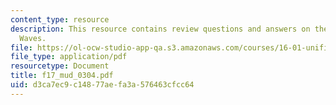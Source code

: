 ```yaml
---
content_type: resource
description: This resource contains review questions and answers on the topic of Oblique
  Waves.
file: https://ol-ocw-studio-app-qa.s3.amazonaws.com/courses/16-01-unified-engineering-i-ii-iii-iv-fall-2005-spring-2006/d3ca7ec9c14877aefa3a576463cfcc64_f17_mud_0304.pdf
file_type: application/pdf
resourcetype: Document
title: f17_mud_0304.pdf
uid: d3ca7ec9-c148-77ae-fa3a-576463cfcc64
---
```

